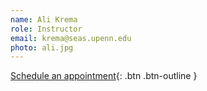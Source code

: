 ```yaml
---
name: Ali Krema
role: Instructor
email: krema@seas.upenn.edu
photo: ali.jpg
---
```


[Schedule an appointment](#){: .btn .btn-outline }
